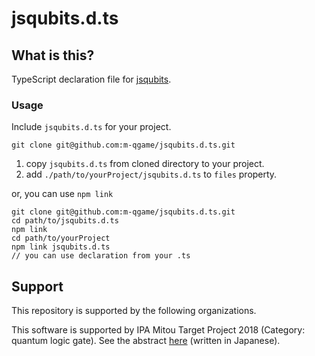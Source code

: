 # jsqubits.d.ts

## What is this?

TypeScript declaration file for [jsqubits](https://github.com/davidbkemp/jsqubits).

### Usage

Include `jsqubits.d.ts` for your project.

```
git clone git@github.com:m-qgame/jsqubits.d.ts.git
```

1. copy `jsqubits.d.ts` from cloned directory to your project.
2. add `./path/to/yourProject/jsqubits.d.ts` to `files` property.

or, you can use `npm link`

```
git clone git@github.com:m-qgame/jsqubits.d.ts.git
cd path/to/jsqubits.d.ts
npm link
cd path/to/yourProject
npm link jsqubits.d.ts
// you can use declaration from your .ts 
```

## Support

This repository is supported by the following organizations.

This software is supported by IPA Mitou Target Project 2018 (Category: quantum logic gate).
See the abstract [here](https://www.ipa.go.jp/jinzai/target/2018/koubo2_index.html) (written in Japanese).
